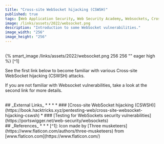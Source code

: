 ```yaml
---
title: "Cross-site WebSocket hijacking (CSWSH)"
published: true
tags: [Web Application Security, Web Security Academy, Websockets, Cross-Site Request Forgery, CSRF]
image: /links/assets/2022/websocket.png
description: "Introduction to some WebSocket vulnerabilities."
image_width: "256"
image_height: "256"
---
```


<br>
{% smart_image /links/assets/2022/websocket.png 256 256 "" eager high %}
[^1]
<br>

See the first link below to become familiar with various Cross-site WebSocket hijacking (CSWSH) attacks.

If you are not familiar with Websocket vulnerabilities, take a look at the second link for more details.

<br>
## _External Links_
* * *
* ### [Cross-site WebSocket hijacking (CSWSH)](https://book.hacktricks.xyz/pentesting-web/cross-site-websocket-hijacking-cswsh)
* ### [Testing for WebSockets security vulnerabilities](https://portswigger.net/web-security/websockets)

<br>
## _References_
* * *
[^1]: Icon made by [Three musketeers](https://www.flaticon.com/authors/three-musketeers) from [www.flaticon.com](https://www.flaticon.com/)


